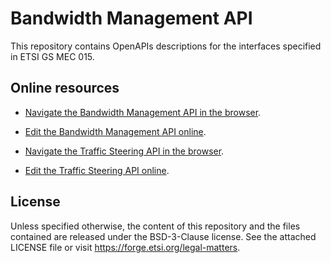 # Bandwidth Management API

This repository contains OpenAPIs descriptions for the interfaces specified in ETSI GS MEC 015.

## Online resources

* [Navigate the Bandwidth Management API in the browser](https://forge.etsi.org/swagger/ui/?url=https://forge.etsi.org/gitlab/mec/gs015-bandwith-mgmt-api/raw/stf593/BwManagementApi.yaml).
* [Edit the Bandwidth Management API online](https://forge.etsi.org/swagger/editor/?url=https://forge.etsi.org/gitlab/mec/gs015-bandwith-mgmt-api/raw/stf593/BwManagementApi.yaml).

* [Navigate the Traffic Steering API in the browser](https://forge.etsi.org/swagger/ui/?url=https://forge.etsi.org/gitlab/mec/gs015-bandwith-mgmt-api/raw/stf593/TrafficSteeringApi.yaml).
* [Edit the Traffic Steering API online](https://forge.etsi.org/swagger/editor/?url=https://forge.etsi.org/gitlab/mec/gs015-bandwith-mgmt-api/raw/stf593/TrafficSteeringApi.yaml).

## License

Unless specified otherwise, the content of this repository and the files contained
are released under the BSD-3-Clause license.
See the attached LICENSE file or visit https://forge.etsi.org/legal-matters.
